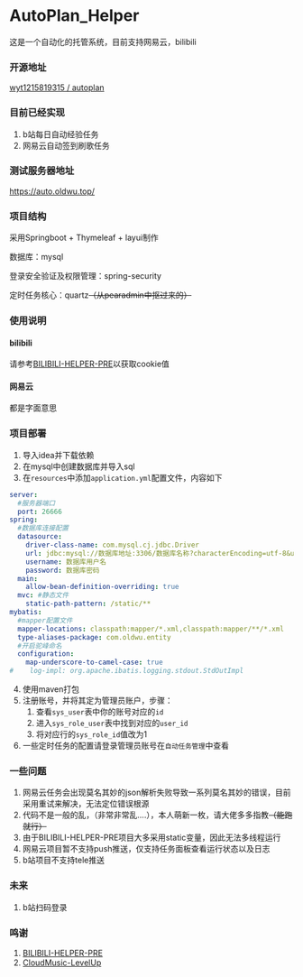 # AutoPlan_Helper
这是一个自动化的托管系统，目前支持网易云，bilibili

### 开源地址
[wyt1215819315 / autoplan](https://github.com/wyt1215819315/autoplan)

### 目前已经实现
1. b站每日自动经验任务
2. 网易云自动签到刷歌任务

### 测试服务器地址
https://auto.oldwu.top/

### 项目结构
采用Springboot + Thymeleaf + layui制作

数据库：mysql

登录安全验证及权限管理：spring-security

定时任务核心：quartz~~（从pearadmin中抠过来的）~~

### 使用说明
#### bilibili
请参考<a href="https://github.com/JunzhouLiu/BILIBILI-HELPER-PRE">BILIBILI-HELPER-PRE</a>以获取cookie值
#### 网易云
都是字面意思

### 项目部署
1. 导入idea并下载依赖
2. 在mysql中创建数据库并导入sql
3. 在`resources`中添加`application.yml`配置文件，内容如下
```yaml
server:
  #服务器端口
  port: 26666
spring:
  #数据库连接配置
  datasource:
    driver-class-name: com.mysql.cj.jdbc.Driver
    url: jdbc:mysql://数据库地址:3306/数据库名称?characterEncoding=utf-8&useSSL=false&serverTimezone=Asia/Shanghai
    username: 数据库用户名
    password: 数据库密码
  main:
    allow-bean-definition-overriding: true
  mvc: #静态文件
    static-path-pattern: /static/**
mybatis:
  #mapper配置文件
  mapper-locations: classpath:mapper/*.xml,classpath:mapper/**/*.xml
  type-aliases-package: com.oldwu.entity
  #开启驼峰命名
  configuration:
    map-underscore-to-camel-case: true
#    log-impl: org.apache.ibatis.logging.stdout.StdOutImpl
```
4. 使用maven打包
5. 注册账号，并将其定为管理员账户，步骤：
   1. 查看`sys_user`表中你的账号对应的`id`
    2. 进入`sys_role_user`表中找到对应的`user_id`
    3. 将对应行的`sys_role_id`值改为1
6. 一些定时任务的配置请登录管理员账号在`自动任务管理`中查看


### 一些问题
1. 网易云任务会出现莫名其妙的json解析失败导致一系列莫名其妙的错误，目前采用重试来解决，无法定位错误根源
2. 代码不是一般的乱，（非常非常乱....），本人萌新一枚，请大佬多多指教~~（能跑就行）~~
3. 由于BILIBILI-HELPER-PRE项目大多采用static变量，因此无法多线程运行
4. 网易云项目暂不支持push推送，仅支持任务面板查看运行状态以及日志
5. b站项目不支持tele推送

### 未来
1. b站扫码登录

### 鸣谢
1. <a href="https://github.com/JunzhouLiu/BILIBILI-HELPER-PRE">BILIBILI-HELPER-PRE</a>
2. <a href="https://github.com/secriy/CloudMusic-LevelUp">CloudMusic-LevelUp</a>

